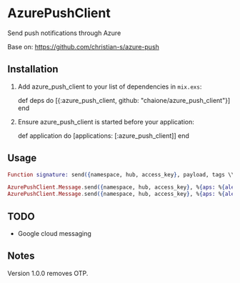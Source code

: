 # AzurePushClient

Send push notifications through Azure

Base on: https://github.com/christian-s/azure-push

## Installation

  1. Add azure_push_client to your list of dependencies in `mix.exs`:

        def deps do
          [{:azure_push_client, github: "chaione/azure_push_client"}]
        end

  2. Ensure azure_push_client is started before your application:

        def application do
          [applications: [:azure_push_client]]
        end

## Usage

``` elixir
Function signature: send({namespace, hub, access_key}, payload, tags \\ [], format \\ "apple")

AzurePushClient.Message.send({namespace, hub, access_key}, %{aps: %{alert: "Testing"}})
AzurePushClient.Message.send({namespace, hub, access_key}, %{aps: %{alert: "Testing"}}, ["tags"], "apple")
```
## TODO

- Google cloud messaging

## Notes
   Version 1.0.0 removes OTP.
